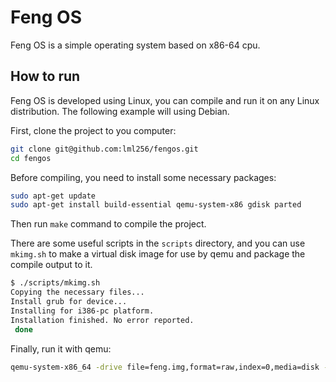 # Feng OS

Feng OS is a simple operating system based on x86-64 cpu.


## How to run

Feng OS is developed using Linux, you can compile and run it on any Linux distribution. The following example will using Debian.

First, clone the project to you computer:

```bash
git clone git@github.com:lml256/fengos.git
cd fengos
```

Before compiling, you need to install some necessary packages:

```bash
sudo apt-get update
sudo apt-get install build-essential qemu-system-x86 gdisk parted
```

Then run `make` command to compile the project.

There are some useful scripts in the `scripts` directory, and you can use `mkimg.sh` to make a virtual disk image for use by qemu and package the compile output to it.

```bash
$ ./scripts/mkimg.sh
Copying the necessary files...
Install grub for device...
Installing for i386-pc platform.
Installation finished. No error reported.
 done
```

Finally, run it with qemu:

```bash
qemu-system-x86_64 -drive file=feng.img,format=raw,index=0,media=disk -m 1G -smp 1
```
